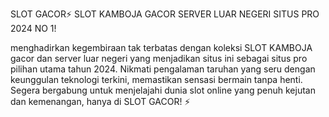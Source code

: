 SLOT GACOR⚡ SLOT KAMBOJA GACOR SERVER LUAR NEGERI SITUS PRO 2024 NO 1!

menghadirkan kegembiraan tak terbatas dengan koleksi SLOT KAMBOJA gacor dan server luar negeri yang menjadikan situs ini sebagai situs pro pilihan utama tahun 2024. Nikmati pengalaman taruhan yang seru dengan keunggulan teknologi terkini, memastikan sensasi bermain tanpa henti. Segera bergabung untuk menjelajahi dunia slot online yang penuh kejutan dan kemenangan, hanya di SLOT GACOR! ⚡

